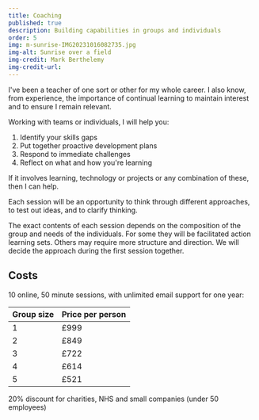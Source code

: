 ```yaml
---
title: Coaching
published: true
description: Building capabilities in groups and individuals
order: 5
img: m-sunrise-IMG20231016082735.jpg
img-alt: Sunrise over a field
img-credit: Mark Berthelemy
img-credit-url: 
---
```

I've been a teacher of one sort or other for my whole career. I also know, from experience, the importance of continual learning to maintain interest and to ensure I remain relevant.

Working with teams or individuals, I will help you:

1. Identify your skills gaps
2. Put together proactive development plans
3. Respond to immediate challenges
4. Reflect on what and how you're learning

If it involves learning, technology or projects or any combination of these, then I can help.

Each session will be an opportunity to think through different approaches, to test out ideas, and to clarify thinking.

The exact contents of each session depends on the composition of the group and needs of the individuals. For some they will be facilitated action learning sets. Others may require more structure and direction. We will decide the approach during the first session together.

## Costs

10 online, 50 minute sessions, with unlimited email support for one year:

| Group size | Price per person |
|---|---|
| 1 | £999 |
| 2 | £849 |
| 3 | £722 |
| 4 | £614 |
| 5 | £521 |

20% discount for charities, NHS and small companies (under 50 employees)
